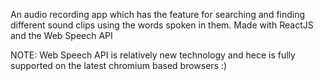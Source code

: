 An audio recording app which has the feature for searching and finding different sound clips using the words spoken in them.
Made with ReactJS and the Web Speech API

NOTE: Web Speech API is relatively new technology and hece is fully supported on the latest chromium based browsers :)
